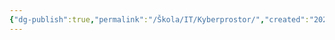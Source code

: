 ```yaml
---
{"dg-publish":true,"permalink":"/Škola/IT/Kyberprostor/","created":"2024-02-07T20:29:12.000+01:00","updated":"2024-03-13T18:11:10.749+01:00"}
---
```


